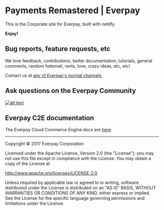 # Payments Remastered | Everpay 

This is the Corporate site for Everpay, built with netlify.


**Enjoy!**

## Bug reports, feature requests, etc

We love feedback, contributions, better documentation, tutorials, general comments,
random hatemail, rants, love, crazy ideas, etc, etc!

Contact us at [any of Everpay's normal channels](https://www.everpayinc.com/company/contact)


## <a name="ask"></a>Ask questions on the Everpay Community

[![alt text](https://res.cloudinary.com/lmj6rf6tz/image/upload/v1496853370/everpay-rnd-logo_s7wmeh.png "The Everpay Community is a great place to ask questions and find answers about conducting commerce.")](https://support.everpayinc.com/community?via=github)

## <a name="docs"></a>Everpay C2E documentation


The Everpay Cloud Commerce Engine docs are [here](https://everpayinc.com/docs). 

---

Copyright © 2017 Everpay Corporation

Licensed under the Apache License, Version 2.0 (the "License"); you may 
not use this file except in compliance with the License. You may obtain 
a copy of the License at

http://www.apache.org/licenses/LICENSE-2.0

Unless required by applicable law or agreed to in writing, software
distributed under the License is distributed on an "AS IS" BASIS,
WITHOUT WARRANTIES OR CONDITIONS OF ANY KIND, either express or implied.
See the License for the specific language governing permissions and
limitations under the License.
